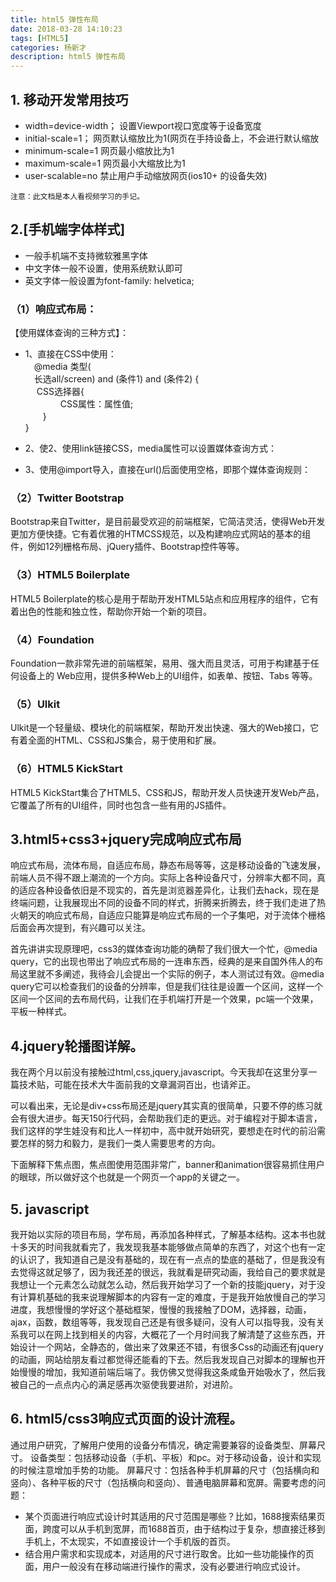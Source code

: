 ```yaml
---
title: html5 弹性布局
date: 2018-03-28 14:10:23
tags: [HTML5]
categories: 杨新才
description: html5 弹性布局
---
```


## 1. 移动开发常用技巧  
 + width=device-width； 设置Viewport视口宽度等于设备宽度  
 + initial-scale=1； 网页默认缩放比为1(网页在手持设备上，不会进行默认缩放  
 + minimum-scale=1 网页最小缩放比为1  
 + maximum-scale=1 网页最小大缩放比为1  
 + user-scalable=no 禁止用户手动缩放网页(ios10+ 的设备失效)  

`注意：此文档是本人看视频学习的手记。`  

## 2.[手机端字体样式]  

 + 一般手机端不支持微软雅黑字体  
 + 中文字体一般不设置，使用系统默认即可  
 + 英文字体一般设置为font-family: helvetica;  

### （1）响应式布局：  
【使用媒体查询的三种方式】：

 + 1、直接在CSS中使用：  
&emsp;@media 类型(</br>
&emsp;长选all/screen) and (条件1) and (条件2) {
　</br>&emsp; CSS选择器{
　　　　</br>&emsp;&emsp;&emsp;&emsp;CSS属性：属性值;</br>
　　}</br>
}

 + 2、使2、使用link链接CSS，media属性可以设置媒体查询方式：  
 + 3、使用@import导入，直接在url()后面使用空格，即那个媒体查询规则：  

### （2）Twitter Bootstrap    

Bootstrap来自Twitter，是目前最受欢迎的前端框架，它简洁灵活，使得Web开发更加方便快捷。它有着优雅的HTMCSS规范，以及构建响应式网站的基本的组件，例如12列栅格布局、jQuery插件、Bootstrap控件等等。  

### （3）HTML5 Boilerplate  
HTML5 Boilerplate的核心是用于帮助开发HTML5站点和应用程序的组件，它有着出色的性能和独立性，帮助你开始一个新的项目。  

### （4）Foundation  
Foundation一款非常先进的前端框架，易用、强大而且灵活，可用于构建基于任何设备上的 Web应用，提供多种Web上的UI组件，如表单、按钮、Tabs 等等。

### （5）Ulkit  
Ulkit是一个轻量级、模块化的前端框架，帮助开发出快速、强大的Web接口，它有着全面的HTML、CSS和JS集合，易于使用和扩展。  

### （6）HTML5 KickStart  
HTML5 KickStart集合了HTML5、CSS和JS，帮助开发人员快速开发Web产品，它覆盖了所有的UI组件，同时也包含一些有用的JS插件。  

## 3.html5+css3+jquery完成响应式布局  

 响应式布局，流体布局，自适应布局，静态布局等等，这是移动设备的飞速发展，前端人员不得不跟上潮流的一个方向。实际上各种设备尺寸，分辨率大都不同，真的适应各种设备依旧是不现实的，首先是浏览器差异化，让我们去hack，现在是终端问题，让我展现出不同的设备不同的样式，折腾来折腾去，终于我们走进了热火朝天的响应式布局，自适应只能算是响应式布局的一个子集吧，对于流体个栅格后面会再次提到，有兴趣可以关注。

首先讲讲实现原理吧，css3的媒体查询功能的确帮了我们很大一个忙，@media query，它的出现也带出了响应式布局的一连串东西，经典的是来自国外伟人的布局这里就不多阐述，我待会儿会提出一个实际的例子，本人测试过有效。@media query它可以检查我们的设备的分辨率，但是我们往往是设置一个区间，这样一个区间一个区间的去布局代码，让我们在手机端打开是一个效果，pc端一个效果，平板一种样式。  

## 4.jquery轮播图详解。

我在两个月以前没有接触过html,css,jquery,javascript。今天我却在这里分享一篇技术贴，可能在技术大牛面前我的文章漏洞百出，也请斧正。

可以看出来，无论是div+css布局还是jquery其实真的很简单，只要不停的练习就会有很大进步。每天150行代码，会帮助我们走的更远。对于编程对于脚本语言，我们这样的学生娃没有和比人一样初中，高中就开始研究，要想走在时代的前沿需要怎样的努力和毅力，是我们一类人需要思考的方向。

下面解释下焦点图，焦点图使用范围非常广，banner和animation很容易抓住用户的眼球，所以做好这个也就是一个网页一个app的关键之一。	  

## 5. javascript  

我开始以实际的项目布局，学布局，再添加各种样式，了解基本结构。这本书也就十多天的时间我就看完了，我发现我基本能够做点简单的东西了，对这个也有一定的认识了，我知道自己是没有基础的，现在有一点点的垫底的基础了，但是我没有去觉得这就足够了，因为我还差的很远，我就看是研究动画，我给自己的要求就是我想让一个元素怎么动就怎么动，然后我开始学习了一个新的技能jquery，对于没有计算机基础的我来说理解脚本的内容有一定的难度，于是我开始放慢自己的学习进度，我想慢慢的学好这个基础框架，慢慢的我接触了DOM，选择器，动画，ajax，函数，数组等等，我发现自己还是有很多疑问，没有人可以指导我，没有关系我可以在网上找到相关的内容，大概花了一个月时间我了解清楚了这些东西，开始设计一个网站，全静态的，做出来了效果还不错，有很多Css的动画还有jquery的动画，网站给朋友看过都觉得还能看的下去。然后我发现自己对脚本的理解也开始慢慢的增加，我知道前端后端了。我仿佛又觉得我这条咸鱼开始吸水了，然后我被自己的一点点内心的满足感再次驱使我要进阶，对进阶。  

## 6. html5/css3响应式页面的设计流程。  

通过用户研究，了解用户使用的设备分布情况，确定需要兼容的设备类型、屏幕尺寸。
设备类型：包括移动设备（手机、平板）和pc。对于移动设备，设计和实现的时候注意增加手势的功能。
屏幕尺寸：包括各种手机屏幕的尺寸（包括横向和竖向）、各种平板的尺寸（包括横向和竖向）、普通电脑屏幕和宽屏。需要考虑的问题：

 + 某个页面进行响应式设计时其适用的尺寸范围是哪些？比如，1688搜索结果页面，跨度可以从手机到宽屏，而1688首页，由于结构过于复杂，想直接迁移到手机上，不太现实，不如直接设计一个手机版的首页。  
 + 结合用户需求和实现成本，对适用的尺寸进行取舍。比如一些功能操作的页面，用户一般没有在移动端进行操作的需求，没有必要进行响应式设计。  

